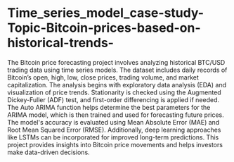 # Time_series_model_case-study-Topic-Bitcoin-prices-based-on-historical-trends-
The Bitcoin price forecasting project involves analyzing historical BTC/USD trading data using time series models. The dataset includes daily records of Bitcoin’s open, high, low, close prices, trading volume, and market capitalization. The analysis begins with exploratory data analysis (EDA) and visualization of price trends. Stationarity is checked using the Augmented Dickey-Fuller (ADF) test, and first-order differencing is applied if needed. The Auto ARIMA function helps determine the best parameters for the ARIMA model, which is then trained and used for forecasting future prices. The model's accuracy is evaluated using Mean Absolute Error (MAE) and Root Mean Squared Error (RMSE). Additionally, deep learning approaches like LSTMs can be incorporated for improved long-term predictions. This project provides insights into Bitcoin price movements and helps investors make data-driven decisions.








